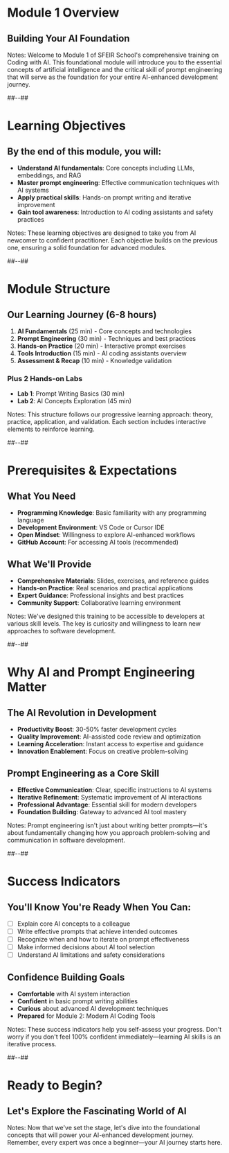 <!-- .slide: class="transition" -->
# Module 1 Overview
## Building Your AI Foundation

Notes:
Welcome to Module 1 of SFEIR School's comprehensive training on Coding with AI. This foundational module will introduce you to the essential concepts of artificial intelligence and the critical skill of prompt engineering that will serve as the foundation for your entire AI-enhanced development journey.

##--##

<!-- .slide -->
# **Learning Objectives**

## **By the end of this module, you will:**
- **Understand AI fundamentals**: Core concepts including LLMs, embeddings, and RAG
- **Master prompt engineering**: Effective communication techniques with AI systems
- **Apply practical skills**: Hands-on prompt writing and iterative improvement
- **Gain tool awareness**: Introduction to AI coding assistants and safety practices

Notes:
These learning objectives are designed to take you from AI newcomer to confident practitioner. Each objective builds on the previous one, ensuring a solid foundation for advanced modules.

##--##

<!-- .slide -->
# **Module Structure**

## **Our Learning Journey (6-8 hours)**
1. **AI Fundamentals** (25 min) - Core concepts and technologies
2. **Prompt Engineering** (30 min) - Techniques and best practices  
3. **Hands-on Practice** (20 min) - Interactive prompt exercises
4. **Tools Introduction** (15 min) - AI coding assistants overview
5. **Assessment & Recap** (10 min) - Knowledge validation

### **Plus 2 Hands-on Labs**
- **Lab 1**: Prompt Writing Basics (30 min)
- **Lab 2**: AI Concepts Exploration (45 min)

Notes:
This structure follows our progressive learning approach: theory, practice, application, and validation. Each section includes interactive elements to reinforce learning.

##--##

<!-- .slide -->
# **Prerequisites & Expectations**

## **What You Need**
- **Programming Knowledge**: Basic familiarity with any programming language
- **Development Environment**: VS Code or Cursor IDE
- **Open Mindset**: Willingness to explore AI-enhanced workflows
- **GitHub Account**: For accessing AI tools (recommended)

## **What We'll Provide**
- **Comprehensive Materials**: Slides, exercises, and reference guides
- **Hands-on Practice**: Real scenarios and practical applications
- **Expert Guidance**: Professional insights and best practices
- **Community Support**: Collaborative learning environment

Notes:
We've designed this training to be accessible to developers at various skill levels. The key is curiosity and willingness to learn new approaches to software development.

##--##

<!-- .slide -->
# **Why AI and Prompt Engineering Matter**

## **The AI Revolution in Development**
- **Productivity Boost**: 30-50% faster development cycles
- **Quality Improvement**: AI-assisted code review and optimization
- **Learning Acceleration**: Instant access to expertise and guidance
- **Innovation Enablement**: Focus on creative problem-solving

## **Prompt Engineering as a Core Skill**
- **Effective Communication**: Clear, specific instructions to AI systems
- **Iterative Refinement**: Systematic improvement of AI interactions
- **Professional Advantage**: Essential skill for modern developers
- **Foundation Building**: Gateway to advanced AI tool mastery

Notes:
Prompt engineering isn't just about writing better prompts—it's about fundamentally changing how you approach problem-solving and communication in software development.

##--##

<!-- .slide -->
# **Success Indicators**

## **You'll Know You're Ready When You Can:**
- [ ] Explain core AI concepts to a colleague
- [ ] Write effective prompts that achieve intended outcomes
- [ ] Recognize when and how to iterate on prompt effectiveness
- [ ] Make informed decisions about AI tool selection
- [ ] Understand AI limitations and safety considerations

## **Confidence Building Goals**
- **Comfortable** with AI system interaction
- **Confident** in basic prompt writing abilities
- **Curious** about advanced AI development techniques
- **Prepared** for Module 2: Modern AI Coding Tools

Notes:
These success indicators help you self-assess your progress. Don't worry if you don't feel 100% confident immediately—learning AI skills is an iterative process.

##--##

<!-- .slide: class="transition" -->
# Ready to Begin?
## Let's Explore the Fascinating World of AI

Notes:
Now that we've set the stage, let's dive into the foundational concepts that will power your AI-enhanced development journey. Remember, every expert was once a beginner—your AI journey starts here.